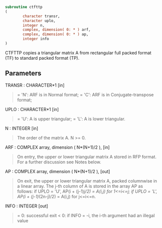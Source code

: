 ```fortran
subroutine ctfttp
(
        character transr,
        character uplo,
        integer n,
        complex, dimension( 0: * ) arf,
        complex, dimension( 0: * ) ap,
        integer info
)
```

CTFTTP copies a triangular matrix A from rectangular full packed
format (TF) to standard packed format (TP).

## Parameters
TRANSR : CHARACTER*1 [in]
> = 'N':  ARF is in Normal format;
> = 'C':  ARF is in Conjugate-transpose format;

UPLO : CHARACTER*1 [in]
> = 'U':  A is upper triangular;
> = 'L':  A is lower triangular.

N : INTEGER [in]
> The order of the matrix A. N >= 0.

ARF : COMPLEX array, dimension ( N*(N+1)/2 ), [in]
> On entry, the upper or lower triangular matrix A stored in
> RFP format. For a further discussion see Notes below.

AP : COMPLEX array, dimension ( N*(N+1)/2 ), [out]
> On exit, the upper or lower triangular matrix A, packed
> columnwise in a linear array. The j-th column of A is stored
> in the array AP as follows:
> if UPLO = 'U', AP(i + (j-1)*j/2) = A(i,j) for 1<=i<=j;
> if UPLO = 'L', AP(i + (j-1)*(2n-j)/2) = A(i,j) for j<=i<=n.

INFO : INTEGER [out]
> = 0:  successful exit
> < 0:  if INFO = -i, the i-th argument had an illegal value
